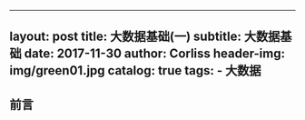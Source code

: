 
---
layout:     post
title:      大数据基础(一)
subtitle:   大数据基础
date:       2017-11-30
author:     Corliss
header-img: img/green01.jpg
catalog: true
tags:
    - 大数据
---


## 前言
